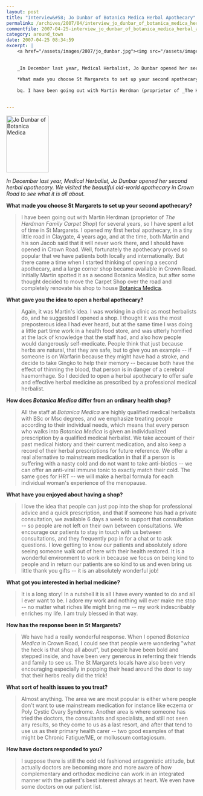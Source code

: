 ```yaml
---
layout: post
title: "Interview&#58; Jo Dunbar of Botanica Medica Herbal Apothecary"
permalink: /archives/2007/04/interview_jo_dunbar_of_botanica_medica_herbal_apot.html
commentfile: 2007-04-25-interview_jo_dunbar_of_botanica_medica_herbal_apot
category: around_town
date: 2007-04-25 08:34:59
excerpt: |
    <a href="/assets/images/2007/jo_dunbar.jpg"><img src="/assets/images/2007/jo_dunbar-thumb.jpg" width="112" height="150" alt="Jo Dunbar of Botanica Medica" class="photo right" /></a>
    
    
    _In December last year, Medical Herbalist, Jo Dunbar opened her second herbal apothecary. We visited the beautiful old-world apothecary in Crown Road to see what it is all about._
    
    *What made you choose St Margarets to set up your second apothecary?*
    
    bq. I have been going out with Martin Herdman (proprietor of _The Herdman Family Carpet Shop_) for several years, so I have spent a lot of time in St Margarets. I opened my first herbal apothecary, in a tiny little road in Claygate, 4 years ago, and at the time, both Martin and his son Jacob said that it will never work there, and I should have opened in Crown Road. Well, fortunately the apothecary proved so popular that we have patients both locally and internationally. But there came a time when I started thinking of opening a second apothecary, and a large corner shop became available in Crown Road. Initially Martin spotted it as a second Botanica Medica, but after some thought decided to move the Carpet Shop over the road and completely renovate his shop to house <a href="https://stmargarets.london/directory/health_aNd_beauty/200704050227.">Botanica Medica</a>
    

---
```


<a href="/assets/images/2007/jo_dunbar.jpg"><img src="/assets/images/2007/jo_dunbar-thumb.jpg" width="112" height="150" alt="Jo Dunbar of Botanica Medica" class="photo right" /></a>

*In December last year, Medical Herbalist, Jo Dunbar opened her second herbal apothecary. We visited the beautiful old-world apothecary in Crown Road to see what it is all about.*

**What made you choose St Margarets to set up your second apothecary?**

> I have been going out with Martin Herdman (proprietor of *The Herdman Family Carpet Shop*) for several years, so I have spent a lot of time in St Margarets. I opened my first herbal apothecary, in a tiny little road in Claygate, 4 years ago, and at the time, both Martin and his son Jacob said that it will never work there, and I should have opened in Crown Road. Well, fortunately the apothecary proved so popular that we have patients both locally and internationally. But there came a time when I started thinking of opening a second apothecary, and a large corner shop became available in Crown Road. Initially Martin spotted it as a second Botanica Medica, but after some thought decided to move the Carpet Shop over the road and completely renovate his shop to house [Botanica Medica](https://stmargarets.london/directory/health_aNd_beauty/200704050227).

**What gave you the idea to open a herbal apothecary?**

> Again, it was Martin's idea. I was working in a clinic as most herbalists do, and he suggested I opened a shop. I thought it was the most preposterous idea I had ever heard, but at the same time I was doing a little part time work in a health food store, and was utterly horrified at the lack of knowledge that the staff had, and also how people would dangerously self-medicate. People think that just because herbs are natural, that they are safe, but to give you an example -- if someone is on Warfarin because they might have had a stroke, and decide to take Gingko to help their memory -- because both have the effect of thinning the blood, that person is in danger of a cerebral haemorrhage. So I decided to open a herbal apothecary to offer safe and effective herbal medicine as prescribed by a professional medical herbalist.

**How does *Botanica Medica* differ from an ordinary health shop?**

> All the staff at *Botanica Medica* are highly qualified medical herbalists with BSc or Msc degrees, and we emphasize treating people according to their individual needs, which means that every person who walks into *Botanica Medica* is given an individualized prescription by a qualified medical herbalist. We take account of their past medical history and their current medication, and also keep a record of their herbal prescriptions for future reference. We offer a real alternative to mainstream medication in that if a person is suffering with a nasty cold and do not want to take anti-biotics -- we can offer an anti-viral immune tonic to exactly match their cold. The same goes for HRT -- we will make a herbal formula for each individual woman's experience of the menopause.

**What have you enjoyed about having a shop?**

> I love the idea that people can just pop into the shop for professional advice and a quick prescription, and that if someone has had a private consultation, we available 6 days a week to support that consultation -- so people are not left on their own between consultations. We encourage our patients to stay in touch with us between consultations, and they frequently pop in for a chat or to ask questions. I love getting to know our patients and absolutely adore seeing someone walk out of here with their health restored. It is a wonderful environment to work in because we focus on being kind to people and in return our patients are so kind to us and even bring us little thank you gifts -- it is an absolutely wonderful job!

**What got you interested in herbal medicine?**

> It is a long story! In a nutshell it is all I have every wanted to do and all I ever want to be. I adore my work and nothing will ever make me stop -- no matter what riches life might bring me -- my work indescribably enriches my life. I am truly blessed in that way.

**How has the response been in St Margarets?**

> We have had a really wonderful response. When I opened *Botanica Medica* in Crown Road, I could see that people were wondering "what the heck is that shop all about", but people have been bold and stepped inside, and have been very generous in referring their friends and family to see us. The St Margarets locals have also been very encouraging especially in popping their head around the door to say that their herbs really did the trick!

**What sort of health issues to you treat?**

> Almost anything. The area we are most popular is either where people don't want to use mainstream medication for instance like eczema or Poly Cystic Ovary Syndrome. Another area is where someone has tried the doctors, the consultants and specialists, and still not seen any results, so they come to us as a last resort, and after that tend to use us as their primary health carer -- two good examples of that might be Chronic Fatigue/ME, or molluscum contagiosum.

**How have doctors responded to you?**

> I suppose there is still the odd old fashioned antagonistic attitude, but actually doctors are becoming more and more aware of how complementary and orthodox medicine can work in an integrated manner with the patient's best interest always at heart. We even have some doctors on our patient list.
